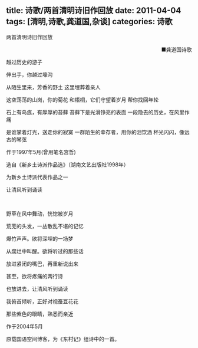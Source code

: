 title: 诗歌/两首清明诗旧作回放
date: 2011-04-04
tags: [清明,诗歌,龚道国,杂谈]
categories: 诗歌
---
 <p align="left">两首清明诗旧作回放</p> 
 <p align="right">■龚道国诗歌</p> 
 <p>越过历史的游子&nbsp;</p> 
 <p>伸出手，你越过壕沟</p> 
 <p>从陌生里来，芳香的野土 这里埋葬着亲人</p> 
 <p>这空荡荡的山岗，你的菊花 和梧桐，它们守望着岁月 帮你找回年轮</p> 
 <p>石上有鸟痕，有厚厚的苔藓 苔藓下是光滑铮亮的表面 一段隐去的历史，在风里作痛</p> 
<!-- more --><p>是谁掌着灯光，送走你的寂寞 一群陌生的幸存者，用你的泪饮酒 杯光闪闪，像远古的琴弦</p> 
 <p>作于1997年5月(曾用笔名宫哲)</p> 
 <p>选自《新乡土诗派作品选》（湖南文艺出版社1998年）</p> 
 <p>为新乡土诗派代表作品之一</p> 
 <p>让清风听到诵读</p> 
 <p>&nbsp;&nbsp;</p> 
 <p>野草在风中舞动，恍惚被岁月</p> 
 <p>荒芜的头发，一丛散乱不堪的记忆</p> 
 <p>爆竹声声。欲将深埋的一场梦</p> 
 <p>从腐烂中叫醒。欲将听过的那些话</p> 
 <p>放进紧闭的嘴巴，再重新说出来</p> 
 <p>甚至，欲将疼痛的两行诗</p> 
 <p>也放进去，让清风听到诵读</p> 
 <p>我俯首倾听，正好对视蚕豆花花</p> 
 <p>那些紫色的眼睛，熟悉而亲近</p> 
 <p>作于2004年5月</p> 
 <p>原载国语空间博客，为《东村记》组诗中的一首。</p> 
